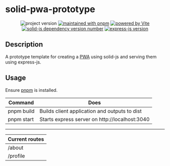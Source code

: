 # solid-pwa-prototype
<p align="center">
<img src="https://img.shields.io/github/package-json/v/MosslightStudio/solid-pwa-prototype" alt="project version"/>
<a href="https://pnpm.io/"><img src="https://img.shields.io/badge/maintained%20with-pnpm-f9ad00.svg"/ alt="maintained with pnpm"></a>
<a href="https://vitejs.dev"><img src="https://img.shields.io/badge/powered%20by-vite-646cff?style=flat" alt="powered by Vite"></a>
<a href="https://www.solidjs.com/"><img src="https://img.shields.io/github/package-json/dependency-version/MosslightStudio/solid-pwa-prototype/solid-js?filename=client%2Fpackage.json" alt="solid-js dependency version number"><a/>
<a href="https://expressjs.com/"><img src="https://img.shields.io/github/package-json/dependency-version/MosslightStudio/solid-pwa-prototype/express" alt="express-js version"><a/>
</p>

## Description
A prototype template for creating a [PWA](https://web.dev/learn/pwa/progressive-web-apps/)
using solid-js and serving them using express-js.

## Usage
Ensure [pnpm](https://pnpm.io/) is installed.

| Command    | Does                                           |
| ---------- | ---------------------------------------------- |
| pnpm build | Builds client application and outputs to dist  |
| pnpm start | Starts express server on http://localhost:3040 |

---

| Current routes |
| -------------- |
| /about         |
| /profile       |
